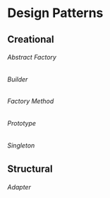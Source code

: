 <h1>Design Patterns</h1>

<h2>Creational</h2>

<h6>Abstract Factory</h6>
<h6>Builder</h6>
<h6>Factory Method</h6>
<h6>Prototype</h6>
<h6>Singleton</h6>

<h2>Structural</h2>

<h6>Adapter</h6>